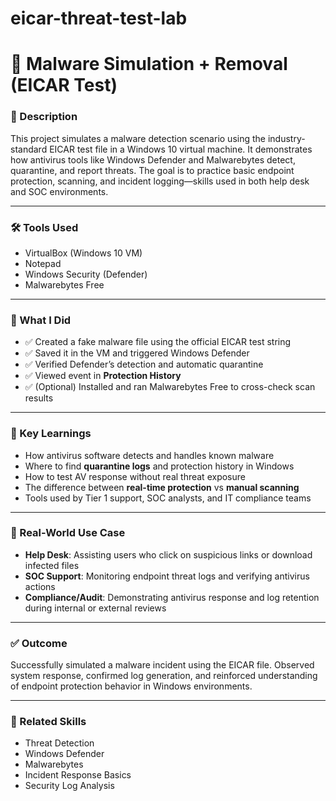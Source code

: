 # eicar-threat-test-lab
# 🦠 Malware Simulation + Removal (EICAR Test)

### 🎯 Description  
This project simulates a malware detection scenario using the industry-standard EICAR test file in a Windows 10 virtual machine. It demonstrates how antivirus tools like Windows Defender and Malwarebytes detect, quarantine, and report threats. The goal is to practice basic endpoint protection, scanning, and incident logging—skills used in both help desk and SOC environments.

---

### 🛠 Tools Used  
- VirtualBox (Windows 10 VM)  
- Notepad  
- Windows Security (Defender)  
- Malwarebytes Free

---

### 🧪 What I Did  

- ✅ Created a fake malware file using the official EICAR test string  
- ✅ Saved it in the VM and triggered Windows Defender  
- ✅ Verified Defender’s detection and automatic quarantine  
- ✅ Viewed event in **Protection History**  
- ✅ (Optional) Installed and ran Malwarebytes Free to cross-check scan results

---

### 🧠 Key Learnings  

- How antivirus software detects and handles known malware  
- Where to find **quarantine logs** and protection history in Windows  
- How to test AV response without real threat exposure  
- The difference between **real-time protection** vs **manual scanning**  
- Tools used by Tier 1 support, SOC analysts, and IT compliance teams

---

### 💼 Real-World Use Case  

- **Help Desk**: Assisting users who click on suspicious links or download infected files  
- **SOC Support**: Monitoring endpoint threat logs and verifying antivirus actions  
- **Compliance/Audit**: Demonstrating antivirus response and log retention during internal or external reviews

---

### ✅ Outcome  
Successfully simulated a malware incident using the EICAR file. Observed system response, confirmed log generation, and reinforced understanding of endpoint protection behavior in Windows environments.

---

### 🔗 Related Skills  
- Threat Detection  
- Windows Defender  
- Malwarebytes  
- Incident Response Basics  
- Security Log Analysis  
